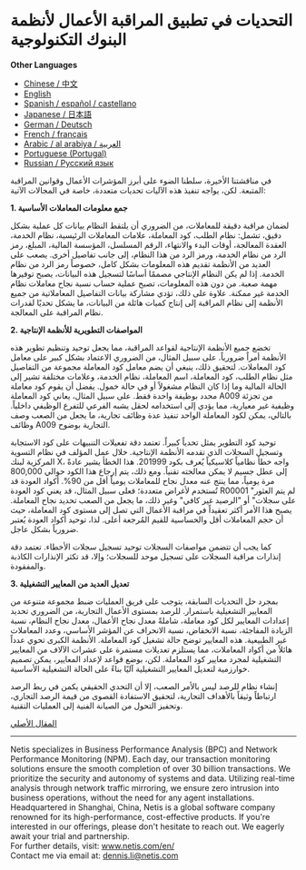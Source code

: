 #  التحديات في تطبيق المراقبة الأعمال لأنظمة البنوك التكنولوجية

**Other Languages**

+ [Chinese / 中文](https://github.com/lvdeshuii/OverFlow/blob/main/docs/zh/Challenges-in-Implementing-Business-Monitoring-for-Banking-IT-Systems-zh.md)
+ [English](https://github.com/lvdeshuii/OverFlow/blob/main/docs/en/Challenges-in-Implementing-Business-Monitoring-for-Banking-IT-Systems-en.md)
+ [Spanish / español / castellano](https://github.com/lvdeshuii/OverFlow/blob/main/docs/es/Challenges-in-Implementing-Business-Monitoring-for-Banking-IT-Systems-es.md)
+ [Japanese / 日本語](https://github.com/lvdeshuii/OverFlow/blob/main/docs/ja/Challenges-in-Implementing-Business-Monitoring-for-Banking-IT-Systems-ja.md)
+ [German / Deutsch](https://github.com/lvdeshuii/OverFlow/blob/main/docs/de/Challenges-in-Implementing-Business-Monitoring-for-Banking-IT-Systems-de.md)
+ [French / français](https://github.com/lvdeshuii/OverFlow/blob/main/docs/fr/Challenges-in-Implementing-Business-Monitoring-for-Banking-IT-Systems-fr.md)
+ [Arabic / al arabiya / العربية](https://github.com/lvdeshuii/OverFlow/blob/main/docs/ar/Challenges-in-Implementing-Business-Monitoring-for-Banking-IT-Systems-ar.md)
+ [Portuguese (Portugal)](https://github.com/lvdeshuii/OverFlow/blob/main/docs/pt/Challenges-in-Implementing-Business-Monitoring-for-Banking-IT-Systems-pt.md)
+ [Russian / Русский язык](https://github.com/lvdeshuii/OverFlow/blob/main/docs/ru/Challenges-in-Implementing-Business-Monitoring-for-Banking-IT-Systems-ru.md)

في مناقشتنا الأخيرة، سلطنا الضوء على أبرز المؤشرات الأعمال وقوانين المراقبة المتبعة. لكن، يواجه تنفيذ هذه الآليات تحديات متعددة، خاصة في المجالات الآتية:

**1. جمع معلومات المعاملات الأساسية**

لضمان مراقبة دقيقة للمعاملات، من الضروري أن يلتقط النظام بيانات كل عملية بشكل دقيق، تشمل: نظام الطلب، كود المعاملة، علامات المعاملات الرئيسية، نظام الخدمة، العقدة المعالجة، أوقات البدء والانتهاء، الرقم المسلسل، المؤسسة المالية، المبلغ، رمز الرد من نظام الخدمة، ورمز الرد من هذا النظام، إلى جانب تفاصيل أخرى. يصعب على العديد من الأنظمة تقديم هذه المعلومات بشكل كامل، خصوصاً رمز الرد من نظام الخدمة. إذا لم يكن النظام الإنتاجي مصممًا أساسًا لتسجيل هذه البيانات، يصبح توفيرها مهمة صعبة. من دون هذه المعلومات، تصبح عملية حساب نسبة نجاح معاملات نظام الخدمة غير ممكنة. علاوة على ذلك، تؤدي مشاركة بيانات التفاصيل المعاملاتية من جميع الأنظمة إلى نظام المراقبة إلى إنتاج كميات هائلة من البيانات، ما يشكل تحديًا لقدرات نظام المراقبة على المعالجة.

**2. المواصفات التطويرية للأنظمة الإنتاجية**

تخضع جميع الأنظمة الإنتاجية لقواعد المراقبة، مما يجعل توحيد وتنظيم تطوير هذه الأنظمة أمراً ضرورياً. على سبيل المثال، من الضروري الاعتماد بشكل كبير على معامل كود المعاملات. لتحقيق ذلك، ينبغي أن يضم معامل كود المعاملة مجموعة من التفاصيل مثل نظام الطلب، كود المعاملة، اسم المعاملة، نظام الخدمة، وعلامات مختلفة تشير إلى الحالة المالية وما إذا كان النظام مشغولاً أو في حالة خمول. يفضل أن يقوم كود معاملة محدد بوظيفة واحدة فقط. على سبيل المثال، يعاني كود المعاملة A009 من تجزئة وظيفية غير معيارية، مما يؤدي إلى استخدامه لحقل يشبه الفرعي للتفرع الوظيفي داخلياً. بالتالي، يمكن لكود المعاملة الواحد تنفيذ عدة وظائف تجارية، ما يجعل من الصعب وصف وظائف A009 التجارية بوضوح.

توحيد كود التطوير يمثل تحدياً كبيراً. تعتمد دقة تفعيلات التنبيهات على كود الاستجابة وتسجيل السجلات الذي تقدمه الأنظمة الإنتاجية. خلال عمل المؤلف في نظام التسوية المركزية لبنك X، واجه خطأ نظامياً كلاسيكياً يُعرف بكود 201999. هذا الخطأ يشير عادةً إلى عطل جسيم لا يمكن معالجته تقنياً. ومع ذلك، يتم إرجاع هذا الكود حوالي 800,000 مرة يومياً، مما ينتج عنه معدل نجاح للمعاملات يومياً أقل من 90%. أكواد العودة قد تُستخدم لأغراض متعددة؛ فعلى سبيل المثال، قد يعني كود العودة R00001 "لم يتم العثور على سجلات" أو "الرصيد غير كافي" وغير ذلك، ما يجعل من الصعب تحديد نجاح المعاملة. يصبح هذا الأمر أكثر تعقيداً في مراقبة الأعمال التي تصل إلى مستوى كود المعاملة، حيث أن حجم المعاملات أقل والحساسية للقيم المُرجعة أعلى. لذا، توحيد أكواد العودة يُعتبر ضرورياً بشكل عاجل.

كما يجب أن تتضمن مواصفات السجلات توحيد تسجيل سجلات الأخطاء. تعتمد دقة إنذارات مراقبة السجلات على تسجيل موحد للسجلات؛ وإلا، قد تكثر الإنذارات الكاذبة والمفقودة.

**3. تعديل العديد من المعايير التشغيلية**

بمجرد حل التحديات السابقة، يتوجب على فريق العمليات ضبط مجموعة متنوعة من المعايير التشغيلية باستمرار. للرصد بمستوى الأعمال التجارية، من الضروري تحديد إعدادات المعايير لكل كود معاملة، شاملةً معدل نجاح الأعمال، معدل نجاح النظام، نسبة الزيادة المفاجئة، نسبة الانخفاض، نسبة الانحراف عن المؤشر الأساسي، وعدد المعاملات غير الطبيعية. هذه المعايير توضح حالة تشغيل كود المعاملة. الأنظمة الكبرى تحوي عدداً هائلاً من أكواد المعاملات، مما يستلزم تعديلات مستمرة على عشرات الآلاف من المعايير التشغيلية لمجرد معايير كود المعاملة. لكن، بوضع قواعد لإعداد المعايير، يمكن تصميم خوارزمية لتعديل المعايير التشغيلية آليًا بناءً على الحالة التشغيلية الأساسية.

إنشاء نظام للرصد ليس بالأمر الصعب، إلا أن التحدي الحقيقي يكمن في ربط الرصد ارتباطاً وثيقاً بالأهداف التجارية، لتحقيق الاستفادة القصوى من قيمة الرصد التجاري، وتحفيز التحول من الصيانة الفنية إلى العمليات التقنية.

[المقال الأصلي](https://mp.weixin.qq.com/s/qlvqPsz2fX0AyxMdXdVzxw)

***
Netis specializes in Business Performance Analysis (BPC) and Network Performance Monitoring (NPM). Each day, our transaction monitoring solutions ensure the smooth completion of over 30 billion transactions. We prioritize the security and autonomy of systems and data. Utilizing real-time analysis through network traffic mirroring, we ensure zero intrusion into business operations, without the need for any agent installations. Headquartered in Shanghai, China, Netis is a global software company renowned for its high-performance, cost-effective products. If you're interested in our offerings, please don't hesitate to reach out. We eagerly await your trial and partnership.  
For further details, visit: www.netis.com/en/  
Contact me via email at: dennis.li@netis.com

